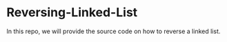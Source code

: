 # Reversing-Linked-List
In this repo, we will provide the source code on how to reverse a linked list.
